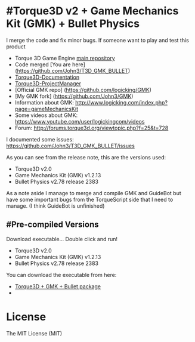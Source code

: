 #Torque3D v2 + Game Mechanics Kit (GMK) + Bullet Physics
=====================================================

I merge the code and fix minor bugs. If someone want to play and test this product

* Torque 3D Game Engine [main repository](https://github.com/GarageGames/Torque3D)
* Code merged [You are here] (https://github.com/John3/T3D_GMK_BULLET)
* [Torque3D-Documentation](https://github.com/GarageGames/Torque3D-Documentation)
* [Torque3D-ProjectManager](https://github.com/GarageGames/Torque3D-ProjectManager)
* [Official GMK repo] (https://github.com/logicking/GMK)
* [My GMK fork] (https://github.com/John3/GMK)
* Information about GMK: http://www.logicking.com/index.php?page=gameMechanicsKit 
* Some videos about GMK: https://www.youtube.com/user/logickingcom/videos
* Forum: http://forums.torque3d.org/viewtopic.php?f=25&t=728
 
I documented some issues: https://github.com/John3/T3D_GMK_BULLET/issues 

As you can see from the release note, this are the versions used:

- Torque3D v2.0
- Game Mechanics Kit (GMK) v1.2.13
- Bullet Physics v2.78 release 2383

As a note aside I manage to merge and compile GMK and GuideBot but have some important bugs from the TorqueScript side that I need to manage. (I think GuideBot is unfinished)

#Pre-compiled Versions
---------------------
Download executable... Double click and run!

- Torque3D v2.0
- Game Mechanics Kit (GMK) v1.2.13
- Bullet Physics v2.78 release 2383

You can download the executable from here:
* [ Torque3D + GMK + Bullet package](https://github.com/John3/T3D_GMK_BULLET/releases) 
*

# License

The MIT License (MIT)
